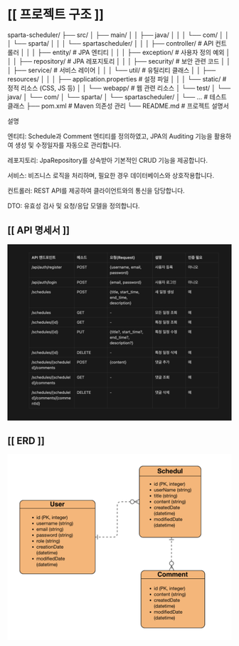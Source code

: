 # [[ 프로젝트 구조 ]]

sparta-scheduler/
├── src/
│   ├── main/
│   │   ├── java/
│   │   │   └── com/
│   │   │       └── sparta/
│   │   │           └── spartascheduler/
│   │   │               ├── controller/       # API 컨트롤러
│   │   │               ├── entity/           # JPA 엔티티
│   │   │               ├── exception/        # 사용자 정의 예외
│   │   │               ├── repository/       # JPA 레포지토리
│   │   │               ├── security/         # 보안 관련 코드
│   │   │               ├── service/          # 서비스 레이어
│   │   │               └── util/             # 유틸리티 클래스
│   │   ├── resources/
│   │   │   ├── application.properties         # 설정 파일
│   │   │   └── static/                        # 정적 리소스 (CSS, JS 등)
│   │   └── webapp/                            # 웹 관련 리소스
│   └── test/
│       └── java/
│           └── com/
│               └── sparta/
│                   └── spartascheduler/
│                       └── ...               # 테스트 클래스
├── pom.xml                                     # Maven 의존성 관리
└── README.md                                   # 프로젝트 설명서



설명<br>

엔티티: Schedule과 Comment 엔티티를 정의하였고, JPA의 Auditing 기능을 활용하여
생성 및 수정일자를 자동으로 관리합니다.

레포지토리: JpaRepository를 상속받아 기본적인 CRUD 기능을 제공합니다.

서비스: 비즈니스 로직을 처리하며, 필요한 경우 데이터베이스와 상호작용합니다.

컨트롤러: REST API를 제공하여 클라이언트와의 통신을 담당합니다.

DTO: 유효성 검사 및 요청/응답 모델을 정의합니다.

## [[ API 명세서 ]]
![img.png](img.png)

## [[ ERD ]]
![img_1.png](img_1.png)
